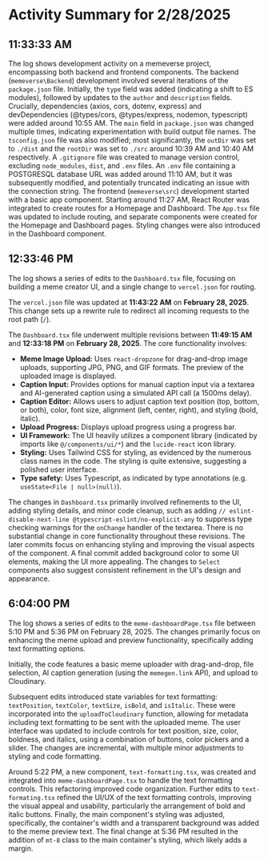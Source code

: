 # Activity Summary for 2/28/2025

## 11:33:33 AM
The log shows development activity on a memeverse project, encompassing both backend and frontend components.  The backend (`memeverse\Backend`) development involved several iterations of the `package.json` file. Initially, the `type` field was added (indicating a shift to ES modules), followed by updates to the `author` and `description` fields.  Crucially, dependencies (axios, cors, dotenv, express) and devDependencies (@types/cors, @types/express, nodemon, typescript) were added around 10:55 AM.  The `main` field in `package.json` was changed multiple times, indicating experimentation with build output file names.  The `tsconfig.json` file was also modified; most significantly, the `outDir` was set to `./dist` and the `rootDir` was set to `./src` around 10:39 AM and 10:40 AM respectively. A `.gitignore` file was created to manage version control, excluding `node_modules`, `dist`, and `.env` files.  An `.env` file containing a  POSTGRESQL database URL was added around 11:10 AM, but it was subsequently modified, and potentially truncated indicating an issue with the connection string. The frontend (`memeverse\src`) development started with a basic app component.  Starting around 11:27 AM, React Router was integrated to create routes for a Homepage and Dashboard.  The `App.tsx` file was updated to include routing,  and separate components were created for the Homepage and Dashboard pages.  Styling changes were also introduced in the Dashboard component.


## 12:33:46 PM
The log shows a series of edits to the `Dashboard.tsx` file, focusing on building a meme creator UI,  and a single change to `vercel.json` for routing.

The `vercel.json` file was updated at **11:43:22 AM** on **February 28, 2025**.  This change sets up a rewrite rule to redirect all incoming requests to the root path (`/`).


The `Dashboard.tsx` file underwent multiple revisions between **11:49:15 AM** and **12:33:18 PM** on **February 28, 2025**.  The core functionality involves:

*   **Meme Image Upload:** Uses `react-dropzone` for drag-and-drop image uploads, supporting JPG, PNG, and GIF formats.  The preview of the uploaded image is displayed.
*   **Caption Input:**  Provides options for manual caption input via a textarea and AI-generated caption using a simulated API call (a 1500ms delay).
*   **Caption Editor:** Allows users to adjust caption text position (top, bottom, or both), color, font size, alignment (left, center, right), and styling (bold, italic).
*   **Upload Progress:** Displays upload progress using a progress bar.
*   **UI Framework:**  The UI heavily utilizes a component library (indicated by imports like `@/components/ui/*`) and the `lucide-react` icon library.
*   **Styling:** Uses Tailwind CSS for styling, as evidenced by the numerous class names in the code.  The styling is quite extensive, suggesting a polished user interface.
*   **Type safety:** Uses Typescript, as indicated by type annotations (e.g. `useState<File | null>(null)`).


The changes in `Dashboard.tsx` primarily involved refinements to the UI, adding styling details, and minor code cleanup, such as adding `// eslint-disable-next-line @typescript-eslint/no-explicit-any` to suppress type checking warnings for the `onChange` handler of the textarea.  There is no substantial change in core functionality throughout these revisions.  The later commits focus on enhancing styling and improving the visual aspects of the component. A final commit added background color to some UI elements, making the UI more appealing. The changes to `Select` components also suggest consistent refinement in the UI's design and appearance.


## 6:04:00 PM
The log shows a series of edits to the `meme-dashboardPage.tsx` file between 5:10 PM and 5:36 PM on February 28, 2025.  The changes primarily focus on enhancing the meme upload and preview functionality, specifically adding text formatting options.

Initially, the code features a basic meme uploader with drag-and-drop, file selection, AI caption generation (using the `memegen.link` API), and upload to Cloudinary.

Subsequent edits introduced state variables for text formatting: `textPosition`, `textColor`, `textSize`, `isBold`, and `isItalic`. These were incorporated into the `uploadToCloudinary` function, allowing for metadata including text formatting to be sent with the uploaded meme. The user interface was updated to include controls for text position, size, color, boldness, and italics, using a combination of buttons, color pickers and a slider.  The changes are incremental, with multiple minor adjustments to styling and code formatting.

Around 5:22 PM, a new component, `text-formatting.tsx`, was created and integrated into `meme-dashboardPage.tsx` to handle the text formatting controls. This refactoring improved code organization. Further edits to `text-formating.tsx` refined the UI/UX of the text formatting controls, improving the visual appeal and usability, particularly the arrangement of bold and italic buttons. Finally, the main component's styling was adjusted, specifically, the container's width and a transparent background was added to the meme preview text.  The final change at 5:36 PM resulted in the addition of `mt-8` class to the main container's styling, which likely adds a margin.
